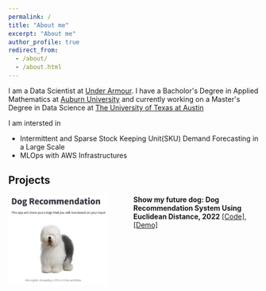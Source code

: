 ```yaml
---
permalink: /
title: "About me"
excerpt: "About me"
author_profile: true
redirect_from:
  - /about/
  - /about.html
---
```


I am a Data Scientist at [Under Armour](https://www.underarmour.com/). I have a Bacholor's Degree in Applied Mathematics at [Auburn University](https://www.auburn.edu/) and currently working on a Master's Degree in Data Science at [The University of Texas at Austin](https://www.utexas.edu/)

I am intersted in

- Intermittent and Sparse Stock Keeping Unit(SKU) Demand Forecasting in a Large Scale
- MLOps with AWS Infrastructures

## Projects

<!-- ![Alt text](images/showmyfuturedog.png "img") -->

<div style="display: flex;">
  <div style="flex: 1;">
    <img src="images/showmyfuturedog.png" alt="Image" style="width: 200px; height: auto;">
  </div>
  <div style="flex: 1;">
    <strong>Show my future dog: Dog Recommendation System Using Euclidean Distance, 2022</strong>
    <a href="https://github.com/gihonglee/Dog_Breed_Recommendation">[Code]</a>,
    <a href="http://www.showmyfuturedog.com/">[Demo]</a> 
  </div>
</div>
